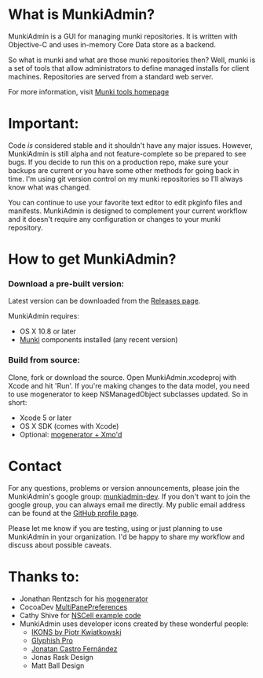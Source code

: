 # What is MunkiAdmin?

MunkiAdmin is a GUI for managing munki repositories. It is written
with Objective-C and uses in-memory Core Data store as a backend.

So what is munki and what are those munki repositories then? Well,
munki is a set of tools that allow administrators to define managed
installs for client machines. Repositories are served from a standard
web server.

For more information, visit [Munki tools homepage](http://code.google.com/p/munki/)


# Important:

Code _is_ considered stable and it shouldn't have any major issues. However, MunkiAdmin is still alpha and not feature-complete so be prepared to see bugs. If you decide to run this on a production repo, make sure your backups are current or you have some other methods for going back in time. I'm using git version control on my munki repositories so I'll always know what was changed.

You can continue to use your favorite text editor to edit pkginfo files and manifests. MunkiAdmin is designed to complement your current workflow and it doesn't require any configuration or changes to your munki repository.


# How to get MunkiAdmin?

### Download a pre-built version:

Latest version can be downloaded from the [Releases page](https://github.com/hjuutilainen/munkiadmin/releases/).

MunkiAdmin requires:

* OS X 10.8 or later
* [Munki](http://code.google.com/p/munki/) components installed (any recent version)

### Build from source:

Clone, fork or download the source. Open MunkiAdmin.xcodeproj with Xcode and hit 'Run'. If you're making changes to the data model, you need to use mogenerator to keep NSManagedObject subclasses updated. So in short:

* Xcode 5 or later
* OS X SDK (comes with Xcode)
* Optional: [mogenerator + Xmo'd](http://github.com/rentzsch/mogenerator)


# Contact

For any questions, problems or version announcements, please join the MunkiAdmin's google group: [munkiadmin-dev](https://groups.google.com/d/forum/munkiadmin-dev). If you don't want to join the google group, you can always email me directly. My public email address can be found at the [GitHub profile page](https://github.com/hjuutilainen).

Please let me know if you are testing, using or just planning to use MunkiAdmin in your organization. I'd be happy to share my workflow and discuss about possible caveats.


# Thanks to:

* Jonathan Rentzsch for his [mogenerator](http://github.com/rentzsch/mogenerator)
* CocoaDev [MultiPanePreferences](http://www.cocoadev.com/index.pl?MultiPanePreferences)
* Cathy Shive for [NSCell example code](http://katidev.com/blog/2008/02/22/styling-an-nstableview-dttah/)
* MunkiAdmin uses developer icons created by these wonderful people:
    * [IKONS by Piotr Kwiatkowski](http://www.ikons.piotrkwiatkowski.co.uk)
    * [Glyphish Pro](http://www.glyphish.com)
    * [Jonatan Castro Fernández](http://www.midtonedesign.com)
    * Jonas Rask Design
    * Matt Ball Design
